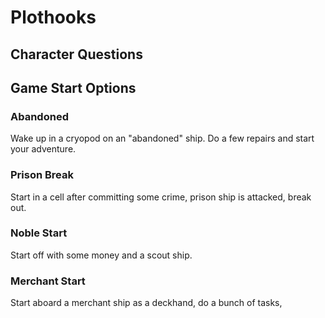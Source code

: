 # Plothooks

## Character Questions



## Game Start Options

### Abandoned

Wake up in a cryopod on an "abandoned" ship. Do a few repairs and start your adventure.

### Prison Break

Start in a cell after committing some crime, prison ship is attacked, break out.

### Noble Start

Start off with some money and a scout ship.

### Merchant Start

Start aboard a merchant ship as a deckhand, do a bunch of tasks, 
